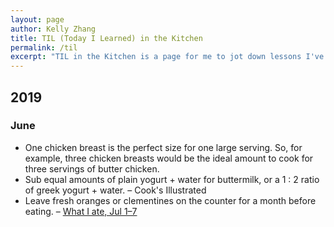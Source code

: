 ```yaml
---
layout: page
author: Kelly Zhang
title: TIL (Today I Learned) in the Kitchen
permalink: /til
excerpt: "TIL in the Kitchen is a page for me to jot down lessons I've learned from cooking on a daily basis. I am by no means a good cook yet, but I hope that collecting all the insights I gain will turn me into a better one."
---
```


## 2019

### June

* One chicken breast is the perfect size for one large serving. So, for example, three chicken breasts would be the ideal amount to cook for three servings of butter chicken.
* Sub equal amounts of plain yogurt + water for buttermilk, or a 1 : 2 ratio of greek yogurt + water. – Cook's Illustrated
* Leave fresh oranges or clementines on the counter for a month before eating. – [What I ate, Jul 1–7](/food/foodventures/what-i-ate-jul-1-7/#older-oranges-taste-better)

